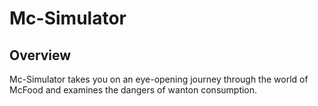 # Mc-Simulator
## Overview
Mc-Simulator takes you on an eye-opening journey through the world of McFood and examines the dangers of wanton consumption.

